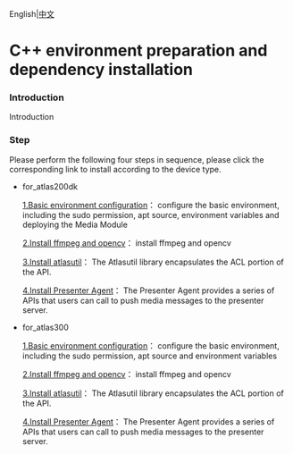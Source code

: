 English|[中文](README_CN.md)

# C++ environment preparation and dependency installation

### Introduction
Introduction


### Step
Please perform the following four steps in sequence, please click the corresponding link to install according to the device type.

- for_atlas200dk  

    [1.Basic environment configuration](./prepare_ENV/README_200DK_EN.md)： configure the basic environment, including the sudo permission, apt source, environment variables and deploying the Media Module  

    [2.Install ffmpeg and opencv](./opencv_install/README_200DK_EN.md)： install ffmpeg and opencv  

    [3.Install atlasutil](./atlasutil_install/README_200DK_EN.md)： The Atlasutil library encapsulates the ACL portion of the API.   

    [4.Install Presenter Agent](./presenteragent_install/README_200DK_EN.md)： The Presenter Agent provides a series of APIs that users can call to push media messages to the presenter server.  

- for_atlas300

    [1.Basic environment configuration](./prepare_ENV/README_300_EN.md)： configure the basic environment, including the sudo permission, apt source and environment variables  

    [2.Install ffmpeg and opencv](./opencv_install/README_300_EN.md)： install ffmpeg and opencv  

    [3.Install atlasutil](./atlasutil_install/README_300_EN.md)： The Atlasutil library encapsulates the ACL portion of the API.   

    [4.Install Presenter Agent](./presenteragent_install/README_300_EN.md)： The Presenter Agent provides a series of APIs that users can call to push media messages to the presenter server.  

